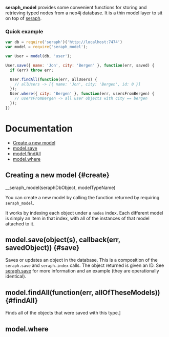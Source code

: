 __seraph_model__ provides some convenient functions for storing and retrieving
typed nodes from a neo4j database. It is a thin model layer to sit on top of 
[seraph](https://github.com/brikteknologier/seraph). 

### Quick example

```javascript
var db = require('seraph')('http://localhost:7474')
var model = require('seraph_model');

var User = model(db, 'user');

User.save({ name: 'Jon', city: 'Bergen' }, function(err, saved) {
  if (err) throw err;

  User.findAll(function(err, allUsers) {
    // allUsers -> [{ name: 'Jon', city: 'Bergen', id: 0 }]
  });
  User.where({ city: 'Bergen' }, function(err, usersFromBergen) {
    // usersFromBergen -> all user objects with city == bergen
  });
})

```

# Documentation

* [Create a new model](#create)
* [model.save](#save)
* [model.findAll](#findAll)
* [model.where](#where)

## Creating a new model {#create}

__seraph_model(seraphDbObject, modelTypeName)

You can create a new model by calling the function returned by requiring
`seraph_model`.

It works by indexing each object under a `nodes` index. Each different model is
simply an item in that index, with all of the instances of that model attached
to it.

## model.save(object(s), callback(err, savedObject)) {#save}

Saves or updates an object in the database. This is a composition of the
`seraph.save` and `seraph.index` calls. The object returned is given an ID. See
[seraph.save](https://github.com/brikteknologier/seraph#node.save) for more 
information and an example (they are operationally identical).

## model.findAll(function(err, allOfTheseModels)) {#findAll}

Finds all of the objects that were saved with this type.]

## model.where